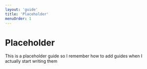 ```yaml
---
layout: 'guide'
title: 'Placeholder'
menuOrder: 1
---
```



# Placeholder
This is a placeholder guide so I remember how to add guides when I actually start writing them